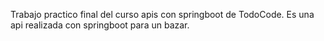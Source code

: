 Trabajo practico final del curso apis con springboot de TodoCode. Es una api realizada con springboot para un bazar.
